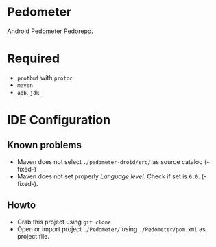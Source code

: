 Pedometer
=========

Android Pedometer Pedorepo.

Required
========

* `protbuf` with `protoc`
* `maven`
* `adb`, `jdk`

IDE Configuration
=================

Known problems
-------------

 * Maven does not select `./pedometer-droid/src/` as source catalog (-fixed-)
 * Maven does not set properly *Language level*. Check if set is `6.0`. (-fixed-).

Howto
-----

 * Grab this project using `git clone`
 * Open or import project `./Pedometer/` using `./Pedometer/pom.xml` as project file.

